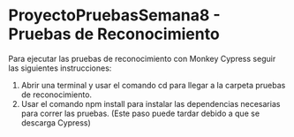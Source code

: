 # ProyectoPruebasSemana8 - Pruebas de Reconocimiento
Para ejecutar las pruebas de reconocimiento con Monkey Cypress seguir las siguientes instrucciones:
1. Abrir una terminal y usar el comando cd para llegar a la carpeta pruebas de reconocimiento.
2. Usar el comando npm install para instalar las dependencias necesarias para correr las pruebas.
   (Este paso puede tardar debido a que se descarga Cypress)
